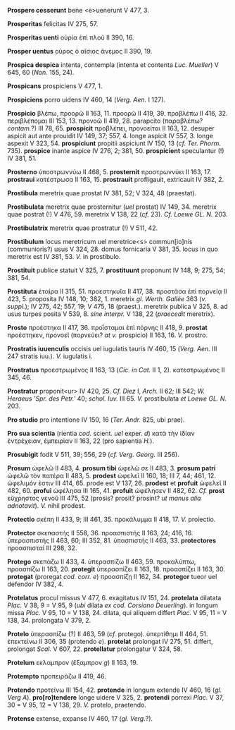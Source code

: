 **Prospere cesserunt** bene \<e\>uenerunt V 477, 3.

**Prosperitas** felicitas IV 275, 57.

**Prosperitas uenti** οὐρία ἐπὶ πλοῦ II 390, 16.

**Prosper uentus** οὐρος ὁ αἴσιος ἄνεμος II 390, 19.

**Prospica despica** intenta, contempla (intenta et contenta *Luc.
Mueller*) V 645, 60 (*Non.* 155, 24).

**Prospicans** prospiciens V 477, 1.

**Prospiciens** porro uidens IV 460, 14 (*Verg. Aen.* I 127).

**Prospicio** βλέπω, προορῶ II 163, 11. προορῶ II 419, 39. προβλέπω II
416, 32. περιβλέπομαι III 153, 13. προνοῶ II 419, 28. parapcito
(παραβλέπω? *contam.*?) III 78, 65. **prospicit** προβλέπει, προνοείται
II 163, 12. desuper aspicit aut ante prouidit IV 149, 37; 557, 4. longe
aspicit IV 557, 3. longe aspexit V 323, 54. **prospiciunt** propitii
aspiciunt IV 150, 13 (*cf. Ter. Phorm.* 735). **prospice** inante aspice
IV 276, 2; 381, 50. **prospicient** speculantur (!) IV 381, 51.

**Prosterno** ὑποστρωννύω II 468, 5. **prosternit** προστρωννύει II 163,
17. **prostraui** κατέστρωσα II 163, 15. **prostrauit** profligauit,
extricauit IV 382, 2.

**Prostibula** meretrix quae prostat IV 381, 52; V 324, 48 (praestat).

**Prostibulata** meretrix quae prosternitur (*uel* prostat) IV 149, 34.
meretrix quae postrat (!) V 476, 59. meretrix V 138, 22 (*cf.* 23). *Cf.
Loewe GL. N.* 203.

**Prostibulatrix** meretrix quae prostratur (!) V 511, 42.

**Prostibulum** locus meretricum uel meretrice\<s\> commun\[io\]nis
(communioris?) usus V 324, 28. domus fornicaria V 381, 35. locus in quo
meretrix est IV 381, 53. *V.* in prostibulo.

**Prostituit** publice statuit V 325, 7. **prostituunt** proponunt IV
148, 9; 275, 54; 381, 54.

**Prostituta** ἑταίρα II 315, 51. προεστηκυῖα II 417, 38. προστᾶσα ἐπὶ
πορνείᾳ II 423, 5. proposita IV 148, 10; 382, 1. meretrix *gl. Werth.
Gallée* 363 (*v. suppl.*); IV 275, 42; 557, 19; V 475, 18 (praest.).
meretrix publica V 325, 8. ad usus turpes posita V 539, 8. *sine
interpr.* V 138, 22 (*praecedit* meretrix).

**Prosto** προέστηκα II 417, 36. προΐσταμαι ἐπὶ πόρνης II 418, 9.
**prostat** προέστηκεν, προνοεῖ (πορνεύει? *at v.* prospicio) II 163,
16. *V.* prostro.

**Prostratis iuuenculis** occisis uel iugulatis tauris IV 460, 15
(*Verg. Aen.* III 247 stratis iuu.). *V.* iugulatis i.

**Prostratus** προεστρωμένος II 163, 13 (*Cic. in Cat.* II 1, 2).
κατεστρωμένος II 345, 46.

**Prostratur** proponit\<ur\> IV 420, 25. *Cf. Diez* I, *Arch.* II 62;
III 542; *W. Heraeus 'Spr. des Petr.'* 40; *schol. Iuv.* III 65. *V.*
prostibulata *et Loewe GL. N.* 203.

**Pro studio** pro intentione IV 150, 16 (*Ter. Andr.* 825, ubi prae).

**Pro sua scientia** (rientia *cod.* scient. *uel* exper. *d*) κατὰ τὴν
ἰδίαν ἐντρέχειαν, ἐμπειρίαν II 163, 22 (pro sapientia *Η.*).

**Prosubigit** fodit V 511, 39; 556, 29 (*cf. Verg. Georg.* III 256).

**Prosum** ὠφελῶ II 483, 4. **prosum tibi** ὠφελῶ σε II 483, 3. **prosum
patri** ὠφελῶ τὸν πατέρα II 483, 5. **prodest** ὠφελεῖ II 160, 18; III
7, 44; 461, 12. ὠφελιμόν ἐστιν III 414, 65. prode est V 137, 26.
**prodest** et **profuit** ὠφελεῖ II 482, 60. **profui** ὠφέλησα III
165, 41. **profuit** ὠφέλησεν II 482, 62. *Cf.* **prost** εὔχρηστος
γενοῦ III 475, 52 (prosis? prosit? prosint? *ut manus alia adnotavit*).
*V.* nihil prodest.

**Protectio** σκέπη II 433, 9; III 461, 35. προκάλυμμα II 418, 17. *V.*
proiectio.

**Protector** σκεπαστής II 558, 36. προασπιστής II 163, 24; 416, 16.
ὑπερασπιστής II 463, 60; III 352, 81. ὑπασπιστής II 463, 33.
**protectores** προασπισταί III 298, 32.

**Protego** σκεπάζω II 433, 4. ὑπερασπίζω II 463, 59. προκαλύπτω,
προασπίζω II 163, 20. **protegit** ὑπερασπίζει II 163, 18. προασπίζει II
163, 30. **protegat** (proregat *cod. corr. e*) προασπίζῃ II 162, 34.
**protegor** tueor uel defendor IV 382, 4.

**Protelatus** procul missus V 477, 6. exagitatus IV 151, 24.
**protelata** dilatata *Plac.* V 38, 9 = V 95, 9 (*ubi* dilata *ex cod.
Corsiano Deuerling*). in longum missa *Plac.* V 95, 10 = V 138, 24.
dilata, qui aliquem differt *Plac.* V 95, 11 = V 138, 34. prolongata V
379, 2.

**Protelo** ὑπερασπίζω (?) II 463, 59 (*cf.* protego). ὑπερτίθημι II
464, 51. ἐπεκτείνω II 306, 35 (protendo *e*). **protelat** prolongat IV
275, 51. differt, prolongat *Scal.* V 607, 22. **protellatur**
prolongatur V 324, 58.

**Protelum** εκλαμπρον (ἔξαμπρον *g*) II 163, 19.

**Protempto** προπειράζω II 419, 46.

**Protendo** προτείνω III 154, 42. **protende** in longum extende IV
460, 16 (*gl. Verg A*). **pro\[ro\]tendere** longe uidere V 325, 2.
**protendi** porrexi *Plac.* V 37, 30 = V 95, 12 = V 138, 29. *V.*
protelo, praetendo.

**Protense** extense, expanse IV 460, 17 (*gl. Verg.*?).
